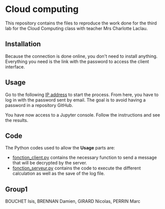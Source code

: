 # Cloud computing

This repository contains the files to reproduce the work done for the third lab for the Cloud Computing class with teacher Mrs Charlotte Laclau.

## Installation

Because the connection is done online, you don't need to install anything. Everything you need is the link with the password to access the client interface.

## Usage

Go to the following [IP address](https://54.147.121.206:8888/notebooks/Lab3/Demande_Client.ipynb) to start the process.
From here, you have to log in with the password sent by email. The goal is to avoid having a password in a repository GitHub.

You have now access to a Jupyter console. Follow the instructions and see the results.

## Code

The Python codes used to allow the <b>Usage</b> parts are:
  * [fonction_client.py](https://github.com/Ewyd/Lab3_Group1/blob/main/Fonction_Client.py) contains the necessary function to send a message that will be decrypted by the server.
  * [fonction_serveur.py](https://github.com/Ewyd/Lab3_Group1/blob/main/Fonction_Serveur.py) contains the code to execute the different calculation as well as the save of the log file.

## Group1
BOUCHET Isis, BRENNAN Damien, GIRARD Nicolas, PERRIN Marc


